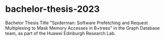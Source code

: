 # bachelor-thesis-2023
Bachelor Thesis Title "Spiderman: Software Prefetching and Request Multiplexing to Mask Memory Accesses in B+trees" in the Graph Database team, as part of the Huawei Edinburgh Research Lab.
